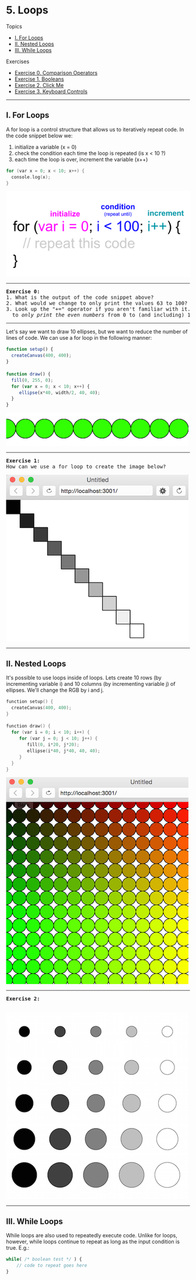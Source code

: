 # 5. Loops

Topics
* [I. For Loops](#i-for-loops)
* [II. Nested Loops](#ii-nested-loops)
* [III. While Loops](#iii-while-loops)

Exercises
* [Exercise 0. Comparison Operators](#ex0)
* [Exercise 1. Booleans](#ex1)
* [Exercise 2. Click Me](#ex2)
* [Exercise 3. Keyboard Controls](#ex3)

---

## I. For Loops
A for loop is a control structure that allows us to iteratively repeat code. In the code snippet below we:
1. initialize a variable (x = 0)
2. check the condition each time the loop is repeated (is x < 10 ?)
3. each time the loop is over, increment the variable (x++)

```c++
for (var x = 0; x < 10; x++) {
  console.log(x);
}
```

  ![for loop](images/forloop.png)

---

<a name="ex0"></a>
<pre>
<b>Exercise 0:</b>
1. What is the output of the code snippet above?
2. What would we change to only print the values 63 to 100?
3. Look up the "+=" operator if you aren't familiar with it. How can we use this operator
  to <em>only print the even numbers</em> from 0 to (and including) 100?
</pre>

---

Let's say we want to draw 10 ellipses, but we want to reduce the number of lines of code. We can use a for loop in the following manner:

```javascript
function setup() {
  createCanvas(400, 400);
}

function draw() {
  fill(0, 255, 0);
  for (var x = 0; x < 10; x++) {
     ellipse(x*40, width/2, 40, 40);
  }
}
```

![for loop ellipses](images/forellip2.png)

---

<a name="ex1"></a>
<pre>
<b>Exercise 1:</b>
How can we use a for loop to create the image below?
</pre>

![diagonal for loop](images/hw0_loops1.png)

---

## II. Nested Loops

It's possible to use loops inside of loops. Lets create 10 rows (by incrementing variable i) and 10 columns (by incrementing variable j) of ellipses. We'll change the RGB by i and j.

```c++
function setup() {
  createCanvas(400, 400);
}

function draw() {
  for (var i = 0; i < 10; i++) {
     for (var j = 0; j < 10; j++) {
        fill(0, i*20, j*20);
        ellipse(i*40, j*40, 40, 40);
     }
  }
}
```

![alt text](images/nested3.png)

---

<a name="ex2"></a>
<pre>
<b>Exercise 2:</b>

</pre>

![alt text](images/exercise1.png)

---

## III. While Loops

While loops are also used to repeatedly execute code. Unlike for loops, however, while loops continue to repeat as long as the input condition is true. E.g.:

```javascript
while( /* boolean test */ ) {
    // code to repeat goes here
}
```
